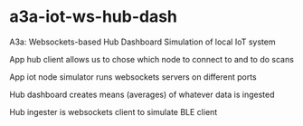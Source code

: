 # a3a-iot-ws-hub-dash
A3a: Websockets-based Hub Dashboard Simulation of local IoT system


App hub client allows us to chose which node to connect to and to do scans

App iot node simulator runs websockets servers on different ports

Hub dashboard creates means (averages) of whatever data is ingested

Hub ingester is websockets client to simulate BLE client